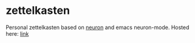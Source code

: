 # zettelkasten

Personal zettelkasten based on [neuron](https://neuron.zettel.page/) and emacs neuron-mode.
Hosted here: [link](https://sudeepdino008.github.io/zettelkasten/z-index.html)
